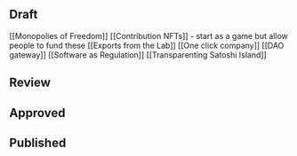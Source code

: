 ## Draft
[[Monopolies of Freedom]]
[[Contribution NFTs]] - start as a game but allow people to fund these
[[Exports from the Lab]]
[[One click company]]
[[DAO gateway]]
[[Software as Regulation]]
[[Transparenting Satoshi Island]]

## Review


## Approved


## Published
